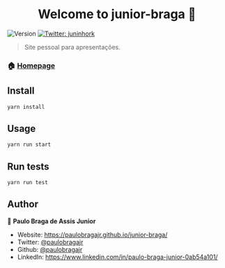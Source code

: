 <h1 align="center">Welcome to junior-braga 👋</h1>
<p>
  <img alt="Version" src="https://img.shields.io/badge/version-0.1.0-blue.svg?cacheSeconds=2592000" />
  <a href="https://twitter.com/paulobragajr" target="_blank">
    <img alt="Twitter: juninhork" src="https://img.shields.io/twitter/follow/paulobragajr.svg?style=social" />
  </a>
</p>

> Site pessoal para apresentações.

### 🏠 [Homepage](https://juninhork.github.io/junior-braga)

## Install

```sh
yarn install
```

## Usage

```sh
yarn run start
```

## Run tests

```sh
yarn run test
```

## Author

👤 **Paulo Braga de Assis Junior**

* Website: https://paulobragajr.github.io/junior-braga/
* Twitter: [@paulobragajr](https://twitter.com/paulobragajr)
* Github: [@paulobragajr](https://github.com/paulobragajr)
* LinkedIn: https://www.linkedin.com/in/paulo-braga-junior-0ab54a101/

